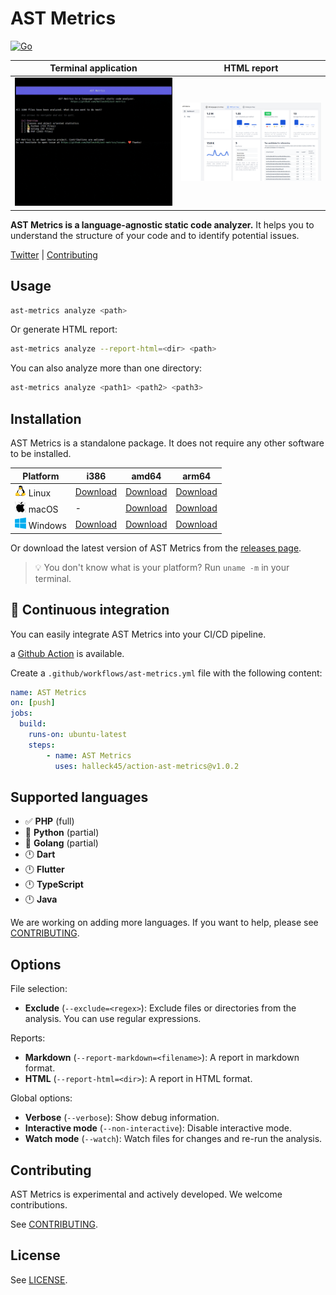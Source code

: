 # AST Metrics

[![Go](https://github.com/Halleck45/ast-metrics/actions/workflows/test.yml/badge.svg)](https://github.com/Halleck45/ast-metrics/actions/workflows/test.yml)

| Terminal application | HTML report |
| --- | ---------- |
| ![AST Metrics is a language-agnostic static code analyzer.](./docs/preview.gif) |![HTML report](./docs/preview-html-report.png) |

**AST Metrics is a language-agnostic static code analyzer.** It helps you to understand the structure of your code and to identify potential issues.

[Twitter](https://twitter.com/Halleck45) | [Contributing](.github/CONTRIBUTING.md)

## Usage

```bash
ast-metrics analyze <path>
```

Or generate HTML report:

```bash
ast-metrics analyze --report-html=<dir> <path>
```

You can also analyze more than one directory:

```bash
ast-metrics analyze <path1> <path2> <path3>
```
## Installation

AST Metrics is a standalone package. It does not require any other software to be installed.

| Platform |  i386 | amd64 | arm64 |
| -------- |  ------ | ------ | ------ |
| ![](./docs/emoji-tux.png) Linux    | [Download](https://github.com/Halleck45/ast-metrics/releases/download/v0.0.9-alpha/ast-metrics_Linux_i386) | [Download](https://github.com/Halleck45/ast-metrics/releases/download/v0.0.9-alpha/ast-metrics_Linux_x86_64) | [Download](https://github.com/Halleck45/ast-metrics/releases/download/v0.0.9-alpha/ast-metrics_Linux_arm64)
| ![](./docs/emoji-apple.png) macOS    | - | [Download](https://github.com/Halleck45/ast-metrics/releases/download/v0.0.9-alpha/ast-metrics_Darwin_arm64) | [Download](https://github.com/Halleck45/ast-metrics/releases/download/v0.0.9-alpha/ast-metrics_Darwin_x86_64)
| ![](./docs/emoji-windows.png) Windows  | [Download](https://github.com/Halleck45/ast-metrics/releases/download/v0.0.9-alpha/ast-metrics_Windows_i386.exe) | [Download](https://github.com/Halleck45/ast-metrics/releases/download/v0.0.9-alpha/ast-metrics_Windows_x86_64.exe) | [Download](https://github.com/Halleck45/ast-metrics/releases/download/v0.0.9-alpha/ast-metrics_Windows_arm64.exe)

Or download the latest version of AST Metrics from the [releases page](https://github.com/Halleck45/ast-metrics/releases/latest).

> 💡 You don't know what is your platform? Run `uname -m` in your terminal.


## 🚀 Continuous integration

You can easily integrate AST Metrics into your CI/CD pipeline.

a [Github Action](https://github.com/marketplace/actions/ast-metrics-analysis) is available.

Create a `.github/workflows/ast-metrics.yml` file with the following content:

```yaml
name: AST Metrics
on: [push]
jobs:
  build:
    runs-on: ubuntu-latest
    steps:
        - name: AST Metrics
          uses: halleck45/action-ast-metrics@v1.0.2
```


## Supported languages

+ ✅ **PHP** (full)
+ 👷 **Python** (partial)
+ 👷 **Golang** (partial)
+ 🕛 **Dart**
+ 🕛 **Flutter**
+ 🕛 **TypeScript**
+ 🕛 **Java**


We are working on adding more languages. If you want to help, please see [CONTRIBUTING](.github/CONTRIBUTING.md).

## Options

File selection:

+ **Exclude** (`--exclude=<regex>`): Exclude files or directories from the analysis. You can use regular expressions.

Reports:

- **Markdown** (`--report-markdown=<filename>`): A report in markdown format.
- **HTML** (`--report-html=<dir>`): A report in HTML format.

Global options:

- **Verbose** (`--verbose`): Show debug information.
- **Interactive mode** (`--non-interactive`): Disable interactive mode.
- **Watch mode** (`--watch`): Watch files for changes and re-run the analysis.

## Contributing

AST Metrics is experimental and actively developed. We welcome contributions.

See [CONTRIBUTING](.github/CONTRIBUTING.md).

## License

See [LICENSE](LICENSE).
